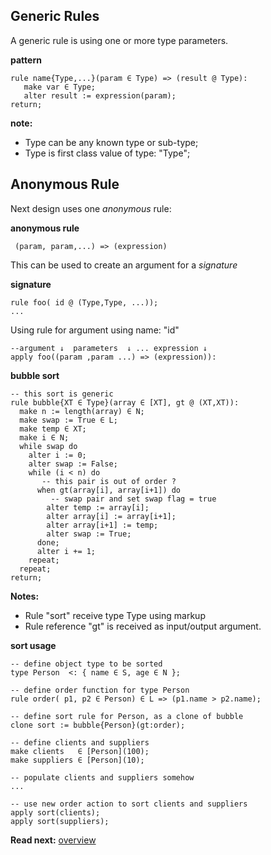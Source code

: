 ## Generic Rules

A generic rule is using one or more type parameters. 

**pattern**
```
rule name{Type,...}(param ∈ Type) => (result @ Type):
   make var ∈ Type;
   alter result := expression(param);
return;
```

**note:** 
* Type can be any known type or sub-type;
* Type is first class value of type: "Type";

## Anonymous Rule

Next design uses one _anonymous_ rule:

**anonymous rule**
```
 (param, param,...) => (expression)
```

This can be used to create an argument for a _signature_

**signature**
```
rule foo( id @ (Type,Type, ...));
...
```

Using rule for argument using name: "id"

```
--argument ↓  parameters  ↓ ... expression ↓
apply foo((param ,param ...) => (expression)):
```


**bubble sort**

```
-- this sort is generic 
rule bubble{XT ∈ Type}(array ∈ [XT], gt @ (XT,XT)):
  make n := length(array) ∈ N; 
  make swap := True ∈ L;
  make temp ∈ XT;
  make i ∈ N;
  while swap do
    alter i := 0;
    alter swap := False;
    while (i < n) do
       -- this pair is out of order ?
      when gt(array[i], array[i+1]) do
         -- swap pair and set swap flag = true
        alter temp := array[i];
        alter array[i] := array[i+1];
        alter array[i+1] := temp;
        alter swap := True;
      done;
      alter i += 1;
    repeat;
  repeat;
return;
```

**Notes:**

* Rule "sort" receive type Type using markup <X> 
* Rule reference "gt" is received as input/output argument.

**sort usage**

```
-- define object type to be sorted
type Person  <: { name ∈ S, age ∈ N };

-- define order function for type Person
rule order( p1, p2 ∈ Person) ∈ L => (p1.name > p2.name);

-- define sort rule for Person, as a clone of bubble
clone sort := bubble{Person}(gt:order);

-- define clients and suppliers
make clients   ∈ [Person](100);
make suppliers ∈ [Person](10);

-- populate clients and suppliers somehow
...

-- use new order action to sort clients and suppliers
apply sort(clients);
apply sort(suppliers);
```

**Read next:** [overview](../syntax/overview.md)